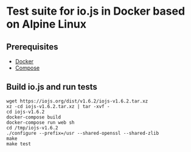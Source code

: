 # Test suite for io.js in Docker based on Alpine Linux

## Prerequisites

* [Docker](https://docs.docker.com/installation)
* [Compose](https://docs.docker.com/compose/install)

## Build io.js and run tests

    wget https://iojs.org/dist/v1.6.2/iojs-v1.6.2.tar.xz
    xz -cd iojs-v1.6.2.tar.xz | tar -xvf -
    cd iojs-v1.6.2
    docker-compose build
    docker-compose run web sh
    cd /tmp/iojs-v1.6.2
    ./configure --prefix=/usr --shared-openssl --shared-zlib
    make
    make test
